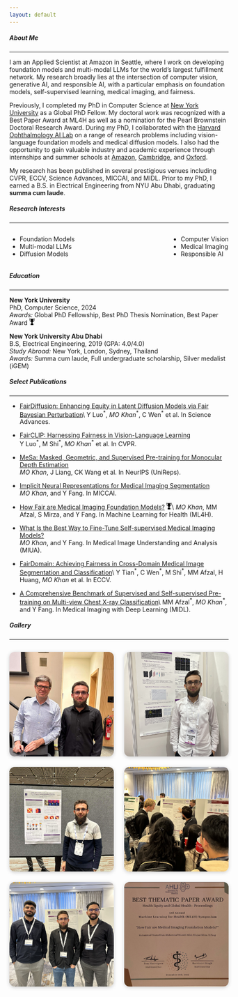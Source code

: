 ```yaml
---
layout: default
---
```


##### About Me
* * *

I am an Applied Scientist at Amazon in Seattle, where I work on developing foundation models and multi-modal LLMs for the world’s largest fulfillment network. My research broadly lies at the intersection of computer vision, generative AI, and responsible AI, with a particular emphasis on foundation models, self-supervised learning, medical imaging, and fairness.

Previously, I completed my PhD in Computer Science at [New York University](https://www.nyu.edu/) as a Global PhD Fellow. My doctoral work was recognized with a Best Paper Award at ML4H as well as a nomination for the Pearl Brownstein Doctoral Research Award. During my PhD, I collaborated with the [Harvard Ophthalmology AI Lab](https://ophai.hms.harvard.edu/) on a range of research problems including vision-language foundation models and medical diffusion models. I also had the opportunity to gain valuable industry and academic experience through internships and summer schools at [Amazon](https://www.amazon.com/visual-search/), [Cambridge](https://www.vanderschaar-lab.com/ccaim-ai-and-machine-learning-summer-school/), and [Oxford](https://www.oxfordml.school/).

My research has been published in several prestigious venues including CVPR, ECCV, Science Advances, MICCAI, and MIDL. Prior to my PhD, I earned a B.S. in Electrical Engineering from NYU Abu Dhabi, graduating **summa cum laude**.

##### Research Interests
* * *


<div style="display: flex; justify-content: space-between;">
  <ul style="list-style-type: disc;">
    <li>Foundation Models</li>
    <li>Multi-modal LLMs</li>
    <li>Diffusion Models</li>
  </ul>
  <ul style="list-style-type: disc;">
    <li>Computer Vision</li>
    <li>Medical Imaging</li>
    <li>Responsible AI</li>
  </ul>
</div>

##### Education
* * *

**New York University**  
PhD, Computer Science, 2024      
*Awards:* Global PhD Fellowship, Best PhD Thesis Nomination, Best Paper Award <img src="assets/img/award.png" alt="Award Icon" style="height: 2ex;">

**New York University Abu Dhabi**  
B.S, Electrical Engineering, 2019 (GPA: 4.0/4.0)  
*Study Abroad:* New York, London, Sydney, Thailand\
*Awards:* Summa cum laude, Full undergraduate scholarship, Silver medalist (iGEM)

##### Select Publications
* * *

* [FairDiffusion: Enhancing Equity in Latent Diffusion Models via Fair Bayesian Perturbation](https://www.science.org/doi/10.1126/sciadv.ads4593)\\
  Y Luo<sup>\*</sup>, *MO Khan*<sup>\*</sup>, C Wen<sup>\*</sup> et al. In Science Advances.

* [FairCLIP: Harnessing Fairness in Vision-Language Learning](https://openaccess.thecvf.com/content/CVPR2024/papers/Luo_FairCLIP_Harnessing_Fairness_in_Vision-Language_Learning_CVPR_2024_paper.pdf)<br>
  Y Luo<sup>\*</sup>, M Shi<sup>\*</sup>, *MO Khan*<sup>\*</sup> et al. In CVPR.

* [MeSa: Masked, Geometric, and Supervised Pre-training for Monocular Depth Estimation](https://proceedings.mlr.press/v243/khan24a/khan24a.pdf)<br>
  *MO Khan*, J Liang, CK Wang et al. In NeurIPS (UniReps).

* [Implicit Neural Representations for Medical Imaging Segmentation](https://link.springer.com/chapter/10.1007/978-3-031-16443-9_42)<br>
  *MO Khan*, and Y Fang. In MICCAI.

* [How Fair are Medical Imaging Foundation Models?](https://proceedings.mlr.press/v225/khan23a/khan23a.pdf) <img src="assets/img/award.png" alt="Award Icon" style="height: 2ex;">\\
  *MO Khan*, MM Afzal, S Mirza, and Y Fang. In Machine Learning for Health (ML4H).

* [What Is the Best Way to Fine-Tune Self-supervised Medical Imaging Models?](https://link.springer.com/chapter/10.1007/978-3-031-66955-2_19)<br>
  *MO Khan*, and Y Fang. In Medical Image Understanding and Analysis (MIUA).

* [FairDomain: Achieving Fairness in Cross-Domain Medical Image Segmentation and Classification](https://arxiv.org/pdf/2407.08813)\\
Y Tian<sup>\*</sup>, C Wen<sup>\*</sup>, M Shi<sup>\*</sup>, MM Afzal, H Huang, *MO Khan* et al. In ECCV.

* [A Comprehensive Benchmark of Supervised and Self-supervised Pre-training on Multi-view Chest X-ray Classification](https://openreview.net/pdf?id=YUMVjxdIqn)\\
  MM Afzal<sup>\*</sup>, *MO Khan*<sup>\*</sup>, and Y Fang. In Medical Imaging with Deep Learning (MIDL).

<!-- * [Towards Equitable Kidney Tumor Segmentation: Bias Evaluation and Mitigation.](https://proceedings.mlr.press/v225/afzal23a/afzal23a.pdf)\\
  Muhammad Muneeb Afzal, *Muhammad Osama Khan*, Shujaat Mirza. In Machine Learning for Health (ML4H), 2023. -->

<!-- * [Equitable deep learning for diabetic retinopathy detection with fair adaptive scaling.](https://osamakhaan.github.io)\\
  Min Shi<sup>\*</sup>, *Muhammad Muneeb Afzal*<sup>\*</sup>, Hao Huang<sup>\*</sup> et al.. In Nature Machine Intelligence (In Review), 2024. -->

##### Gallery
* * *

<!-- 3x2 Image Grid (using only .jpg images) -->
<div style="display: grid; grid-template-columns: 1fr 1fr; grid-template-rows: repeat(3, 1fr); gap: 24px; justify-content: center; align-items: center; max-width: 600px; margin: 2em auto;">
  <img src="assets/img/gallery_1.jpg" alt="Gallery 1" style="width: 100%; aspect-ratio: 1/1; border-radius: 12px; box-shadow: 0 2px 8px #ccc; object-fit: cover;" />
  <img src="assets/img/gallery_2.jpg" alt="Gallery 2" style="width: 100%; aspect-ratio: 1/1; border-radius: 12px; box-shadow: 0 2px 8px #ccc; object-fit: cover;" />
  <img src="assets/img/gallery_3.jpg" alt="Gallery 3" style="width: 100%; aspect-ratio: 1/1; border-radius: 12px; box-shadow: 0 2px 8px #ccc; object-fit: cover;" />
  <img src="assets/img/gallery_4.jpg" alt="Gallery 4" style="width: 100%; aspect-ratio: 1/1; border-radius: 12px; box-shadow: 0 2px 8px #ccc; object-fit: cover;" />
  <img src="assets/img/gallery_5.jpg" alt="Gallery 5" style="width: 100%; aspect-ratio: 1/1; border-radius: 12px; box-shadow: 0 2px 8px #ccc; object-fit: cover;" />
  <img src="assets/img/gallery_6.jpg" alt="Gallery 6" style="width: 100%; aspect-ratio: 1/1; border-radius: 12px; box-shadow: 0 2px 8px #ccc; object-fit: cover;" />
</div>



